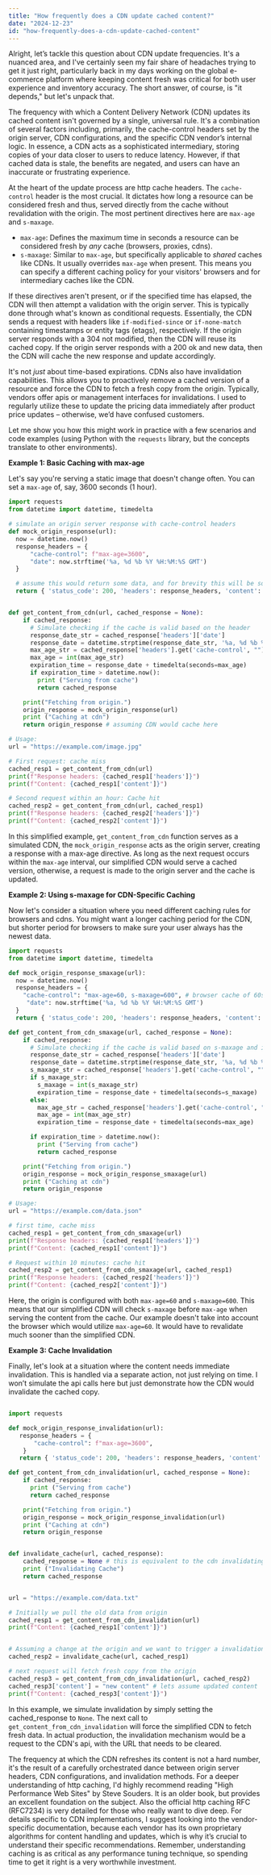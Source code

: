 ```yaml
---
title: "How frequently does a CDN update cached content?"
date: "2024-12-23"
id: "how-frequently-does-a-cdn-update-cached-content"
---
```


Alright, let’s tackle this question about CDN update frequencies. It's a nuanced area, and I've certainly seen my fair share of headaches trying to get it just right, particularly back in my days working on the global e-commerce platform where keeping content fresh was critical for both user experience and inventory accuracy. The short answer, of course, is "it depends," but let's unpack that.

The frequency with which a Content Delivery Network (CDN) updates its cached content isn't governed by a single, universal rule. It's a combination of several factors including, primarily, the cache-control headers set by the origin server, CDN configurations, and the specific CDN vendor’s internal logic. In essence, a CDN acts as a sophisticated intermediary, storing copies of your data closer to users to reduce latency. However, if that cached data is stale, the benefits are negated, and users can have an inaccurate or frustrating experience.

At the heart of the update process are http cache headers. The `cache-control` header is the most crucial. It dictates how long a resource can be considered fresh and thus, served directly from the cache without revalidation with the origin. The most pertinent directives here are `max-age` and `s-maxage`.

*   `max-age`: Defines the maximum time in seconds a resource can be considered fresh by *any* cache (browsers, proxies, cdns).
*   `s-maxage`: Similar to `max-age`, but specifically applicable to *shared* caches like CDNs. It usually overrides `max-age` when present. This means you can specify a different caching policy for your visitors' browsers and for intermediary caches like the CDN.

If these directives aren't present, or if the specified time has elapsed, the CDN will then attempt a validation with the origin server. This is typically done through what's known as conditional requests. Essentially, the CDN sends a request with headers like `if-modified-since` or `if-none-match` containing timestamps or entity tags (etags), respectively. If the origin server responds with a 304 not modified, then the CDN will reuse its cached copy. If the origin server responds with a 200 ok and new data, then the CDN will cache the new response and update accordingly.

It's not *just* about time-based expirations. CDNs also have invalidation capabilities. This allows you to proactively remove a cached version of a resource and force the CDN to fetch a fresh copy from the origin. Typically, vendors offer apis or management interfaces for invalidations. I used to regularly utilize these to update the pricing data immediately after product price updates – otherwise, we’d have confused customers.

Let me show you how this might work in practice with a few scenarios and code examples (using Python with the `requests` library, but the concepts translate to other environments).

**Example 1: Basic Caching with max-age**

Let's say you're serving a static image that doesn't change often. You can set a `max-age` of, say, 3600 seconds (1 hour).

```python
import requests
from datetime import datetime, timedelta

# simulate an origin server response with cache-control headers
def mock_origin_response(url):
  now = datetime.now()
  response_headers = {
      "cache-control": f"max-age=3600",
      "date": now.strftime('%a, %d %b %Y %H:%M:%S GMT')
  }

  # assume this would return some data, and for brevity this will be some placeholder text
  return { 'status_code': 200, 'headers': response_headers, 'content': "some image data" }


def get_content_from_cdn(url, cached_response = None):
    if cached_response:
      # Simulate checking if the cache is valid based on the header
      response_date_str = cached_response['headers']['date']
      response_date = datetime.strptime(response_date_str, '%a, %d %b %Y %H:%M:%S GMT')
      max_age_str = cached_response['headers'].get('cache-control', "").replace("max-age=", "")
      max_age = int(max_age_str)
      expiration_time = response_date + timedelta(seconds=max_age)
      if expiration_time > datetime.now():
        print ("Serving from cache")
        return cached_response

    print("Fetching from origin.")
    origin_response = mock_origin_response(url)
    print ("Caching at cdn")
    return origin_response # assuming CDN would cache here

# Usage:
url = "https://example.com/image.jpg"

# First request: cache miss
cached_resp1 = get_content_from_cdn(url)
print(f"Response headers: {cached_resp1['headers']}")
print(f"Content: {cached_resp1['content']}")

# Second request within an hour: Cache hit
cached_resp2 = get_content_from_cdn(url, cached_resp1)
print(f"Response headers: {cached_resp2['headers']}")
print(f"Content: {cached_resp2['content']}")

```

In this simplified example, `get_content_from_cdn` function serves as a simulated CDN, the `mock_origin_response` acts as the origin server, creating a response with a max-age directive. As long as the next request occurs within the `max-age` interval, our simplified CDN would serve a cached version, otherwise, a request is made to the origin server and the cache is updated.

**Example 2: Using s-maxage for CDN-Specific Caching**

Now let's consider a situation where you need different caching rules for browsers and cdns. You might want a longer caching period for the CDN, but shorter period for browsers to make sure your user always has the newest data.

```python
import requests
from datetime import datetime, timedelta

def mock_origin_response_smaxage(url):
  now = datetime.now()
  response_headers = {
    "cache-control": "max-age=60, s-maxage=600", # browser cache of 60s and cdn of 600s
     "date": now.strftime('%a, %d %b %Y %H:%M:%S GMT')
  }
  return { 'status_code': 200, 'headers': response_headers, 'content': "important data" }

def get_content_from_cdn_smaxage(url, cached_response = None):
    if cached_response:
      # Simulate checking if the cache is valid based on s-maxage and if s-maxage is not available, default to max-age
      response_date_str = cached_response['headers']['date']
      response_date = datetime.strptime(response_date_str, '%a, %d %b %Y %H:%M:%S GMT')
      s_maxage_str = cached_response['headers'].get('cache-control', "").replace("max-age=", "").replace("s-maxage=", "").split(",")[1]
      if s_maxage_str:
        s_maxage = int(s_maxage_str)
        expiration_time = response_date + timedelta(seconds=s_maxage)
      else:
        max_age_str = cached_response['headers'].get('cache-control', "").replace("max-age=", "").split(",")[0]
        max_age = int(max_age_str)
        expiration_time = response_date + timedelta(seconds=max_age)

      if expiration_time > datetime.now():
        print ("Serving from cache")
        return cached_response

    print("Fetching from origin.")
    origin_response = mock_origin_response_smaxage(url)
    print ("Caching at cdn")
    return origin_response

# Usage:
url = "https://example.com/data.json"

# first time, cache miss
cached_resp1 = get_content_from_cdn_smaxage(url)
print(f"Response headers: {cached_resp1['headers']}")
print(f"Content: {cached_resp1['content']}")

# Request within 10 minutes: cache hit
cached_resp2 = get_content_from_cdn_smaxage(url, cached_resp1)
print(f"Response headers: {cached_resp2['headers']}")
print(f"Content: {cached_resp2['content']}")

```

Here, the origin is configured with both `max-age=60` and `s-maxage=600`. This means that our simplified CDN will check `s-maxage` before `max-age` when serving the content from the cache. Our example doesn't take into account the browser which would utilize `max-age=60`. It would have to revalidate much sooner than the simplified CDN.

**Example 3: Cache Invalidation**

Finally, let's look at a situation where the content needs immediate invalidation. This is handled via a separate action, not just relying on time. I won’t simulate the api calls here but just demonstrate how the CDN would invalidate the cached copy.

```python

import requests

def mock_origin_response_invalidation(url):
   response_headers = {
       "cache-control": f"max-age=3600",
    }
   return { 'status_code': 200, 'headers': response_headers, 'content': "old content" }

def get_content_from_cdn_invalidation(url, cached_response = None):
    if cached_response:
      print ("Serving from cache")
      return cached_response

    print("Fetching from origin.")
    origin_response = mock_origin_response_invalidation(url)
    print ("Caching at cdn")
    return origin_response


def invalidate_cache(url, cached_response):
    cached_response = None # this is equivalent to the cdn invalidating the cached entry
    print ("Invalidating Cache")
    return cached_response


url = "https://example.com/data.txt"

# Initially we pull the old data from origin
cached_resp1 = get_content_from_cdn_invalidation(url)
print(f"Content: {cached_resp1['content']}")


# Assuming a change at the origin and we want to trigger a invalidation
cached_resp2 = invalidate_cache(url, cached_resp1)

# next request will fetch fresh copy from the origin
cached_resp3 = get_content_from_cdn_invalidation(url, cached_resp2)
cached_resp3['content'] = "new content" # lets assume updated content
print(f"Content: {cached_resp3['content']}")

```

In this example, we simulate invalidation by simply setting the cached_response to `None`. The next call to `get_content_from_cdn_invalidation` will force the simplified CDN to fetch fresh data. In actual production, the invalidation mechanism would be a request to the CDN's api, with the URL that needs to be cleared.

The frequency at which the CDN refreshes its content is not a hard number, it's the result of a carefully orchestrated dance between origin server headers, CDN configurations, and invalidation methods. For a deeper understanding of http caching, I'd highly recommend reading "High Performance Web Sites" by Steve Souders. It is an older book, but provides an excellent foundation on the subject. Also the official http caching RFC (RFC7234) is very detailed for those who really want to dive deep. For details specific to CDN implementations, I suggest looking into the vendor-specific documentation, because each vendor has its own proprietary algorithms for content handling and updates, which is why it’s crucial to understand their specific recommendations. Remember, understanding caching is as critical as any performance tuning technique, so spending time to get it right is a very worthwhile investment.
